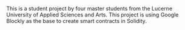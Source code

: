 This is a student project by four master students from the Lucerne University of Applied Sciences and Arts.
This project is using Google Blockly as the base to create smart contracts in Solidity.